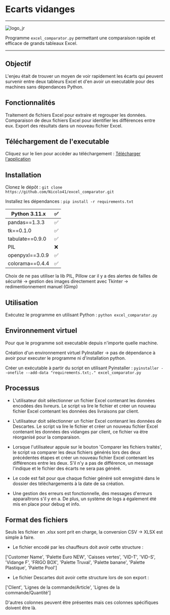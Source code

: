 # Ecarts vidanges
***
![logo_jr](https://github.com/Nicolo41/excel_comparator/assets/72193849/4d269ab8-575b-4c21-9807-e826af440e03)


Programme `excel_comparator.py` permettant une comparaison rapide et efficace de grands tableaux Excel.
***
## Objectif
L'enjeu était de trouver un moyen de voir rapidement les écarts qui peuvent survenir entre deux tableurs Excel et d'en avoir un executable pour des machines sans dépendances Python.

## Fonctionnalités
Traitement de fichiers Excel pour extraire et regrouper les données.
Comparaison de deux fichiers Excel pour identifier les différences entre eux.
Export des résultats dans un nouveau fichier Excel.
## Téléchargement de l'executable
Cliquez sur le lien pour accèder au téléchargement : [Télécharger l'application](https://github.com/Nicolo41/excel_comparator/blob/main/dist/excel_comparator.exe) 
## Installation
Clonez le dépôt : `git clone https://github.com/Nicolo41/excel_comparator.git`

Installez les dépendances : `pip install -r requirements.txt`

| Python 3.11.x   | :white_check_mark: |
| ----------------| ------------------ |
| pandas==1.3.3   | :white_check_mark: |
| tk==0.1.0       | :white_check_mark: |
| tabulate==0.9.0 | :white_check_mark: |
| PIL             | :x:                |
| openpyxl==3.0.9 | :white_check_mark: |
| colorama==0.4.4 | :white_check_mark: |

Choix de ne pas utiliser la lib PIL, Pillow car il y a des alertes de failles de sécurité -> gestion des images directement avec Tkinter -> redimentionnement manuel (Gimp)

## Utilisation
Exécutez le programme en utilisant Python : `python excel_comparator.py`


## Environnement virtuel
Pour que le programme soit executable depuis n'importe quelle machine.

Création d'un environnement virtuel PyInstaller -> pas de dépendance à avoir pour executer le programme ni d'installation python.

Créer un exécutable à partir du script en utilisant Pyinstaller : `pyinstaller --onefile --add-data "requirements.txt;." excel_comparator.py`
## Processus
- L'utilisateur doit sélectionner un fichier Excel contenant les données encodées des livreurs. Le script va lire le fichier et créer un nouveau fichier Excel contenant les données des livraisons par client.

- L'utilisateur doit sélectionner un fichier Excel contenant les données de Descartes. Le script va lire le fichier et créer un nouveau fichier Excel contenant les données des vidanges par client, ce fichier va être réorganisé pour la comparaison.

- Lorsque l'utilisateur appuie sur le bouton 'Comparer les fichiers traités', le script va comparer les deux fichiers générés lors des deux précédentes étapes et créer un nouveau fichier Excel contenant les différences entre les deux. S'il n'y a pas de différence, un message l'indique et le fichier des écarts ne sera pas généré.

- Le code est fait pour que chaque fichier généré soit enregistré dans le dossier des téléchargements à la date de sa création.

- Une gestion des erreurs est fonctionnelle, des messages d'erreurs apparaîtrons s'il y en a. De plus, un système de logs a également été mis en place pour debug et info.
## Format des fichiers
Seuls les fichier en .xlsx sont prit en charge, la conversion CSV -> XLSX est simple à faire.

- Le fichier encodé par les chauffeurs doit avoir cette structure : 

['Customer Name', 'Palette Euro NEW', 'Caisses vertes', 'VID-T', 'VID-S', 'Vidange F', 'FRIGO BOX', 'Palette Truval', 'Palette banane', 'Palette Plastique', 'Palette Pool']

- Le fichier Descartes doit avoir cette structure lors de son export : 

['Client', 'Lignes de la commande/Article', 'Lignes de la commande/Quantité']

D'autres colonnes peuvent être présentes mais ces colonnes spécifiques doivent être là.
